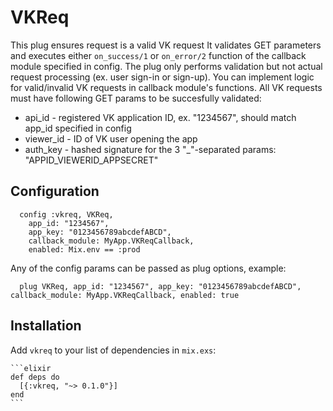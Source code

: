 # VKReq

This plug ensures request is a valid VK request
  It validates GET parameters and executes either `on_success/1` or `on_error/2` function
  of the callback module specified in config.
  The plug only performs validation but not actual request processing (ex. user sign-in or sign-up).
  You can implement logic for valid/invalid VK requests in callback module's functions.
  All VK requests must have following GET params to be succesfully validated:
  * api_id      - registered VK application ID, ex. "1234567", should match app_id specified in config
  * viewer_id   - ID of VK user opening the app
  * auth_key    - hashed signature for the 3 "_"-separated params: "APPID_VIEWERID_APPSECRET"
  ## Configuration
      config :vkreq, VKReq,
        app_id: "1234567",
        app_key: "0123456789abcdefABCD",
        callback_module: MyApp.VKReqCallback,
        enabled: Mix.env == :prod

  Any of the config params can be passed as plug options, example:
      
      plug VKReq, app_id: "1234567", app_key: "0123456789abcdefABCD", callback_module: MyApp.VKReqCallback, enabled: true

## Installation

Add `vkreq` to your list of dependencies in `mix.exs`:

    ```elixir
    def deps do
      [{:vkreq, "~> 0.1.0"}]
    end
    ```
